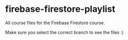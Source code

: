 # firebase-firestore-playlist
All course files for the Firebase Firestore course.

Make sure you select the correct branch to see the files :)
